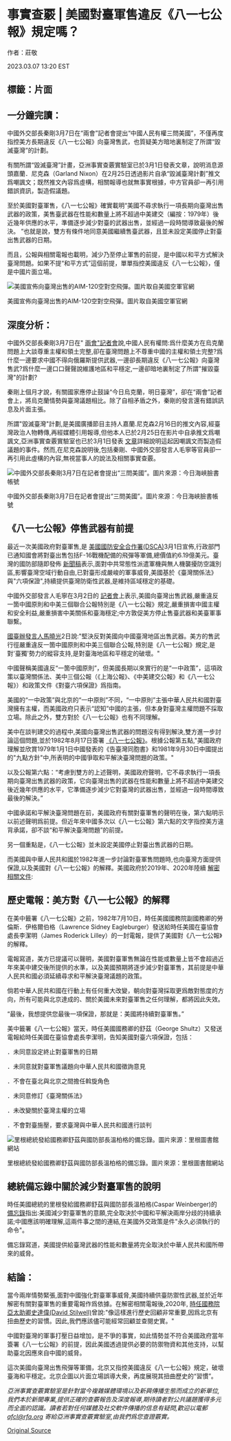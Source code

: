 # 事實查覈 | 美國對臺軍售違反《八一七公報》規定嗎？

作者：莊敬

2023.03.07 13:20 EST

## 標籤：片面

## 一分鐘完讀：

中國外交部長秦剛3月7日在“兩會”記者會提出“中國人民有權三問美國”，不僅再度指控美方長期違反《八一七公報》向臺灣售武，也質疑美方暗地裏制定了所謂“毀滅臺灣”的計劃。

有關所謂“毀滅臺灣”計畫，亞洲事實查覈實驗室已於3月1日發表文章，說明消息源頭嘉蘭．尼克森（Garland Nixon）在2月25日透過影片自承“毀滅臺灣計劃”推文爲嘲諷文；既然推文內容爲虛構，相關報導也就無事實根據，中方官員卻一再引用錯誤資訊，製造假議題。

至於美國對臺軍售，《八一七公報》確實載明“美國不尋求執行一項長期向臺灣出售武器的政策，美售臺武器在性能和數量上將不超過中美建交（編按：1979年）後近幾年供應的水平，準備逐步減少對臺的武器出售，並經過一段時間導致最後的解決。 ”也就是說，雙方有條件地同意美國繼續售臺武器，且並未設定美國停止對臺出售武器的日期。

而且，公報與相關電報也載明，減少乃至停止軍售的前提，是中國以和平方式解決臺灣問題。如果不提“和平方式”這個前提，單單指控美國違反《八一七公報》，僅是中國片面立場。

![美國宣佈向臺灣出售的AIM-120空對空飛彈。圖片取自美國空軍官網](images/IJOCXPSY34GUJH3CDEQFE57OUU.jpg)

美國宣佈向臺灣出售的AIM-120空對空飛彈。圖片取自美國空軍官網

## 深度分析：

中國外交部長秦剛3月7日在" [兩會"記者會](https://www.fmprc.gov.cn/wjbzhd/202303/t20230307_11036896.shtml)說,中國人民有權問:爲什麼美方在烏克蘭問題上大談尊重主權和領土完整,卻在臺灣問題上不尊重中國的主權和領土完整?爲什麼一邊要求中國不得向俄羅斯提供武器,一邊卻長期違反《八一七公報》向臺灣售武?爲什麼一邊口口聲聲說維護地區和平穩定,一邊卻暗地裏制定了所謂"摧毀臺灣"的計劃?

秦剛上個月才說，有關國家應停止鼓譟“今日烏克蘭，明日臺灣”，卻在“兩會”記者會上，將烏克蘭情勢與臺灣議題相比。除了自相矛盾之外，秦剛的發言還有錯誤訊息及片面主張。

所謂"毀滅臺灣"計劃,是美國廣播節目主持人嘉蘭.尼克森2月16日的推文內容,經臺灣政治人物轉傳,再經媒體引用報導,但他本人已於2月25日在影片中自承推文爲嘲諷文,亞洲事實查覈實驗室也已於3月1日發表 [文章](https://www.rfa.org/mandarin/ytbdzhuantixilie/shishi-hecha/hc-03012023140350.html)詳細說明這起因嘲諷文而製造假議題的事件。然而,在尼克森說明後,包括秦剛、中國外交部發言人毛寧等官員卻一再引用此虛構的內容,無視當事人的說法及相關事實查覈。

![中國外交部長秦剛3月7日在記者會提出“三問美國”。圖片來源：今日海峽臉書帳號](images/VRX44W5KL46RKYVP7SMOF5J3N4.jpg)

中國外交部長秦剛3月7日在記者會提出“三問美國”。圖片來源：今日海峽臉書帳號

## 《八一七公報》停售武器有前提

最近一次美國政府對臺軍售,是 [美國國防安全合作署(DSCA)](https://www.dsca.mil/press-media/major-arms-sales/taipei-economic-and-cultural-representative-office-united-states-f-16)3月1日宣佈,行政部門已通知國會將對臺出售包括F-16戰機配備的飛彈等軍備,總價值約6.19億美元。臺灣的國防部隨即發佈 [新聞稿](https://www.mnd.gov.tw/Publish.aspx?p=81114&title=%e5%9c%8b%e9%98%b2%e6%b6%88%e6%81%af&SelectStyle=%e6%96%b0%e8%81%9e%e7%a8%bf)表示,面對中共常態性派遣軍機與無人機襲擾防空識別區,影響臺灣空域行動自由,已對臺形成嚴峻的軍事威脅,美國基於《臺灣關係法》與"六項保證",持續提供臺灣防衛性武器,是維持區域穩定的基礎。

中國外交部發言人毛寧在3月2日的 [記者會](https://www.fmprc.gov.cn/fyrbt_673021/202303/t20230302_11034198.shtml)上表示,美國向臺灣出售武器,嚴重違反一箇中國原則和中美三個聯合公報特別是《八一七公報》規定,嚴重損害中國主權和安全利益,嚴重損害中美關係和臺海穩定;中方敦促美方停止售臺武器和美臺軍事聯繫。

[國臺辦發言人馬曉光](http://www.gwytb.gov.cn/xwdt/xwfb/wyly/202303/t20230302_12514636.htm)2日說:"堅決反對美國向中國臺灣地區出售武器。美方的售武行徑嚴重違反一箇中國原則和中美三個聯合公報,特別是《八一七公報》規定,是對'臺獨'勢力的縱容支持,是對臺海地區和平穩定的破壞。"

中國聲稱美國違反“一箇中國原則”，但美國長期以來實行的是“一中政策”，這項政策以臺灣關係法、美中三個公報（《上海公報》、《中美建交公報》和《八一七公報》）和政策文件《對臺六項保證》爲指南。

美國的“一中政策”與北京的“一中原則”不同，“一中原則”主張中華人民共和國對臺灣擁有主權，而美國政府只表示“認知”中國的主張，但本身對臺灣主權問題不採取立場。除此之外，雙方對於《八一七公報》也有不同理解。

美中在談判建交的過程中,美國向臺灣出售武器的問題沒有得到解決,雙方進一步討論這個問題,並於1982年8月17日簽署 [《八一七公報》](https://web-archive-2017.ait.org.tw/en/us-joint-communique-1982.html)。根據公報第五點,"美國政府理解並欣賞1979年1月1日中國發表的《告臺灣同胞書》和1981年9月30日中國提出的"九點方針"中,所表明的中國爭取和平解決臺灣問題的政策。"

以及公報第六點：“考慮到雙方的上述聲明，美國政府聲明，它不尋求執行一項長期向臺灣出售武器的政策，它向臺灣出售的武器在性能和數量上將不超過中美建交後近幾年供應的水平，它準備逐步減少它對臺灣的武器出售，並經過一段時間導致最後的解決。”

中國承諾和平解決臺灣問題在前，美國政府有關對臺軍售的聲明在後，第六點明示以前述聲明爲前提。但近年來中國多次以《八一七公報》第六點的文字指控美方違背承諾，卻不談“和平解決臺灣問題”的前提。

另一個重點是，《八一七公報》並未設定美國停止對臺出售武器的日期。

而美國與中華人民共和國於1982年進一步討論對臺軍售問題時,也向臺灣方面提供保證,以及美國對《八一七公報》的解釋。美國政府於2019年、2020年陸續 [解密相關文件](https://www.ait.org.tw/zhtw/six-assurances-1982-zh/):

## 歷史電報：美方對《八一七公報》的解釋

在美中籤署《八一七公報》之前，1982年7月10日，時任美國國務院副國務卿的勞倫斯．伊格爾伯格（Lawrence Sidney Eagleburger）發送給時任美國在臺協會處長李潔明（James Roderick Lilley）的一封電報，提供了美國對《八一七公報》的解釋。

電報寫道，美方已提議可以聲明，美國對臺軍售無論在性能或數量上皆不會超過近年來美中建交後所提供的水準，以及美國預期將逐步減少對臺軍售，其前提是中華人民共和國必須延續尋求和平解決臺灣議題的政策。

倘若中華人民共和國在行動上有任何重大改變，朝向對臺灣採取更爲敵對態度的方向，所有可能與北京達成的、關於美國未來對臺軍售之任何理解，都將因此失效。

“最後，我想提供您最後一項保證，那就是：美國將持續對臺軍售。”

美中籤署《八一七公報》當天，時任美國國務卿的舒茲（George Shultz）又發送電報給時任美國在臺協會處長李潔明，告知美國對臺六項保證，包括：

．未同意設定終止對臺軍售的日期

．未同意就對臺軍售議題向中華人民共和國徵詢意見

．不會在臺北與北京之間擔任斡旋角色

．未同意修訂《臺灣關係法》

．未改變關於臺灣主權的立場

．不會對臺施壓，要求臺灣與中華人民共和國進行談判

![里根總統發給國務卿舒茲與國防部長溫柏格的備忘錄。圖片來源：里根圖書館網站](images/QGO6IH7RYF2ZIPZWYIA6RB4KTU.jpg)

里根總統發給國務卿舒茲與國防部長溫柏格的備忘錄。圖片來源：里根圖書館網站

## 總統備忘錄中關於減少對臺軍售的說明

時任美國總統的里根發給國務卿舒茲與國防部長溫柏格(Caspar Weinberger)的 [備忘錄](https://china.usc.edu/sites/default/files/article/attachments/reagan-1982-08-17-arms-sales-to-taiwan.pdf)指出:美國減少對臺軍售的意願,完全取決於中國和平解決兩岸分歧的持續承諾;中國應該明確理解,這兩件事之間的連結,在美國外交政策是件"永久必須執行的命令"。

備忘錄寫道，美國提供給臺灣武器的性能和數量將完全取決於中華人民共和國所帶來的威脅。

## 結論：

當今兩岸情勢緊張,面對中國強化對臺軍事威脅,美國持續供臺防禦性武器,並於近年解密有關對臺軍售的重要電報作爲依據。在解密相關電報後,2020年, [時任國務院亞太助卿史達偉(David Stilwell)](https://www.ait.org.tw/zhtw/zh-remarks-by-david-r-stilwell-assistant-secretary-of-state-for-east-asian-and-pacific-affairs-at-the-heritage-foundation-virtual/)曾說:"像這樣進行歷史回顧非常重要,因爲北京有扭曲歷史的習慣。因此,我們應該儘可能經常回顧並查閱史實。"

中國對臺灣的軍事打壓日益增加，是不爭的事實，如此情勢並不符合美國政府當年簽署《八一七公報》的前提，因此美國透過提供必要的防禦物資和其他支持，以幫助臺北因應來自中國的威脅。

這次美國向臺灣出售飛彈等軍備，北京又指控美國違反《八一七公報》規定，破壞臺海和平穩定。北京企圖以片面立場誤導大衆，再度展現其扭曲歷史的“習慣”。

*亞洲事實查覈實驗室是針對當今複雜媒體環境以及新興傳播生態而成立的新單位,我們本於新聞專業,提供正確的查覈報告及深度報導,期待讀者對公共議題獲得多元而全面的認識。讀者若對任何媒體及社交軟件傳播的信息有疑問,歡迎以電郵*  *[afcl@rfa.org](http://afcl@rfa.org)*  *寄給亞洲事實查覈實驗室,由我們爲您查證覈實。*



[Original Source](https://www.rfa.org/mandarin/shishi-hecha/hc-03072023131507.html)